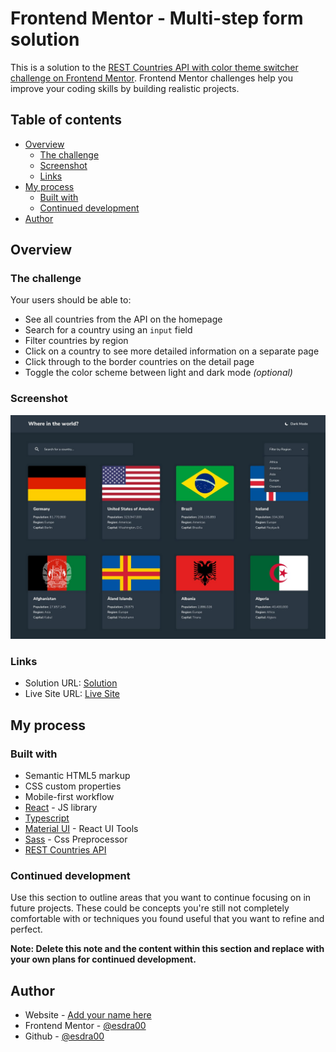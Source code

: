 # Frontend Mentor - Multi-step form solution

This is a solution to the [REST Countries API with color theme switcher challenge on Frontend Mentor](https://www.frontendmentor.io/challenges/rest-countries-api-with-color-theme-switcher-5cacc469fec04111f7b848ca). Frontend Mentor challenges help you improve your coding skills by building realistic projects. 

## Table of contents

-    [Overview](#overview)
     -    [The challenge](#the-challenge)
     -    [Screenshot](#screenshot)
     -    [Links](#links)
-    [My process](#my-process)
     -    [Built with](#built-with)
     -    [Continued development](#continued-development)
-    [Author](#author)

## Overview

### The challenge

Your users should be able to:

- See all countries from the API on the homepage
- Search for a country using an `input` field
- Filter countries by region
- Click on a country to see more detailed information on a separate page
- Click through to the border countries on the detail page
- Toggle the color scheme between light and dark mode *(optional)*

### Screenshot

![](./screenshot.jpg)

### Links

-    Solution URL: [Solution](https://github.com/esdra00/Rest-Country-Api-React-Ts)
-    Live Site URL: [Live Site](https://esdra00.github.io/Rest-Country-Api-React-Ts/)

## My process

### Built with

-    Semantic HTML5 markup
-    CSS custom properties
-    Mobile-first workflow
-    [React](https://reactjs.org/) - JS library
-    [Typescript](https://www.typescriptlang.org)
-    [Material UI](https://mui.com) - React UI Tools
-    [Sass](https://sass-lang.com) - Css Preprocessor
-    [REST Countries API](https://restcountries.com)

### Continued development

Use this section to outline areas that you want to continue focusing on in future projects. These could be concepts you're still not completely comfortable with or techniques you found useful that you want to refine and perfect.

**Note: Delete this note and the content within this section and replace with your own plans for continued development.**

## Author

-    Website - [Add your name here](https://www.your-site.com)
-    Frontend Mentor - [@esdra00](https://www.frontendmentor.io/profile/esdra00)
-    Github - [@esdra00](https://github.com/esdra00)
